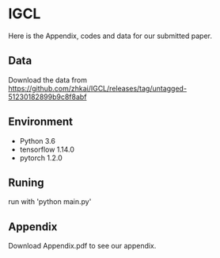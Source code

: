 # IGCL
Here is the Appendix, codes and data for our submitted paper.

## Data
Download the data from https://github.com/zhkai/IGCL/releases/tag/untagged-51230182899b9c8f8abf

## Environment 
-  Python                    3.6
-  tensorflow                1.14.0
-  pytorch                   1.2.0

## Runing
run with 'python main.py'

## Appendix
Download Appendix.pdf to see our appendix.
